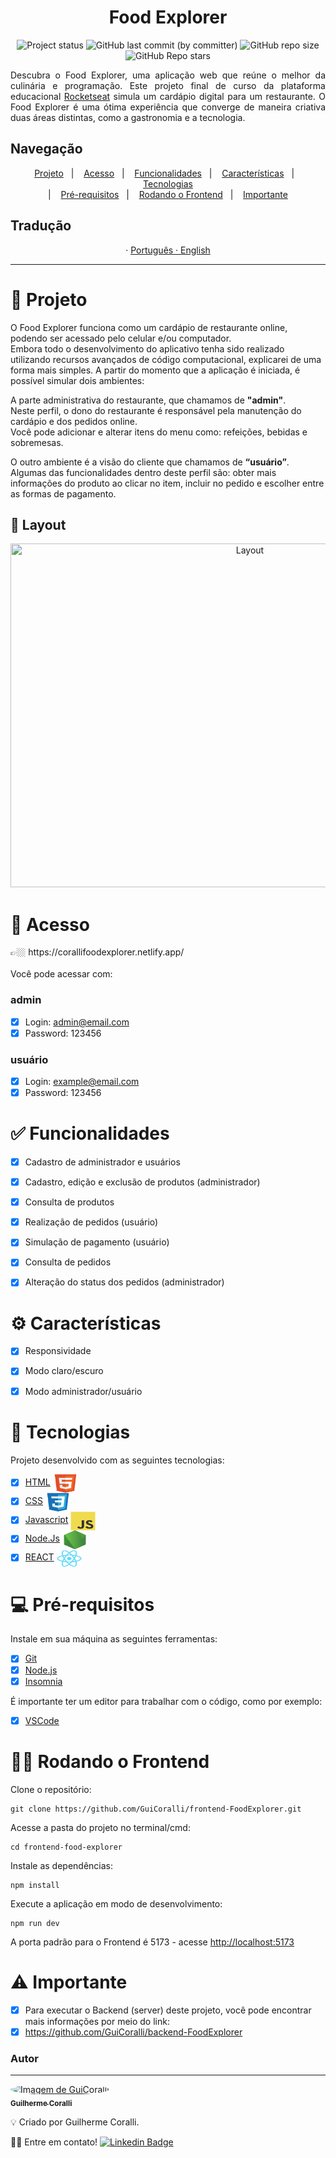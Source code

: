 <h1 align="center">Food Explorer</h1> 


<p align="center">
	  <img alt="Project status" src="https://img.shields.io/badge/Status-em construção-orange">
	  <img alt="GitHub last commit (by committer)" src="https://img.shields.io/github/last-commit/GuiCoralli/frontend-FoodExplorer">
	  <img alt="GitHub repo size" src="https://img.shields.io/github/repo-size/GuiCoralli/frontend-FoodExplorer">
	  <img alt="GitHub Repo stars" src="https://img.shields.io/github/stars/GuiCoralli/frontend-FoodExplorer?style=social">
</p>


<p align="justify">
	Descubra o Food Explorer, uma aplicação web que reúne o melhor da culinária e programação. 
	Este projeto final de curso da plataforma educacional <a href="https://app.rocketseat.com.br">Rocketseat</a> simula um cardápio digital para um restaurante. 
	O Food Explorer é uma ótima experiência que converge de maneira criativa duas áreas distintas, como a gastronomia e a tecnologia.
</p>

## Navegação
<p align="center">
  <a href="#-Projeto">Projeto</a>&nbsp;&nbsp;&nbsp;|&nbsp;&nbsp;&nbsp;
  <a href="#-Acesso">Acesso</a>&nbsp;&nbsp;&nbsp;|&nbsp;&nbsp;&nbsp;
  <a href="#-Funcionalidades">Funcionalidades</a>&nbsp;&nbsp;&nbsp;|&nbsp;&nbsp;&nbsp;
  <a href="#-Características">Características</a>&nbsp;&nbsp;&nbsp;|&nbsp;&nbsp;&nbsp;
  <a href="#-Tecnologias">Tecnologias</a><br>&nbsp;&nbsp;&nbsp;|&nbsp;&nbsp;&nbsp;
  <a href="#-Pré-requisitos">Pré-requisitos</a>&nbsp;&nbsp;&nbsp;|&nbsp;&nbsp;&nbsp;
  <a href="#-Rodando-o-Frontend">Rodando o Frontend</a>&nbsp;&nbsp;&nbsp;|&nbsp;&nbsp;&nbsp;
  <a href="#-Importante">Importante</a>&nbsp;&nbsp;&nbsp;
</p>


 ## Tradução 
 <p align="center">
   ·
  <a href="https://github.com/GuiCoralli/frontend-FoodExplorer/blob/main/README-PT_BR.md"> Português
  ·
  <a href="https://github.com/GuiCoralli/frontend-FoodExplorer/blob/main/README.md"> English
  </a>


_____________________________________________________________________________________


# 📄 Projeto

	
O Food Explorer funciona como um cardápio de restaurante online, podendo ser acessado pelo celular e/ou computador.<br> Embora todo o desenvolvimento do aplicativo tenha sido realizado utilizando recursos avançados de código computacional, explicarei de uma forma mais simples. A partir do momento que a aplicação é iniciada, é possível simular dois ambientes:

A parte administrativa do restaurante, que chamamos de <strong>"admin"</strong>.<br> Neste perfil, o dono do restaurante é responsável pela manutenção do cardápio e dos pedidos online.<br> Você pode adicionar e alterar itens do menu como: refeições, bebidas e sobremesas.

O outro ambiente é a visão do cliente que chamamos de <strong>“usuário”</strong>. Algumas das funcionalidades dentro deste perfil são: obter mais informações do produto ao clicar no item, incluir no pedido e escolher entre as formas de pagamento. 



## 🎥 Layout

<div align="center">
<img width="750" height="550" title="Layout" src="https://github.com/GuiCoralli/frontend-FoodExplorer/assets/134714337/a87d292c-06a3-46f1-bce9-0c497d620d45"/>
	
</div>
	

# 📌 Acesso
<div>
	👉🏼 https://corallifoodexplorer.netlify.app/
</div>
	

<br> 
Você pode acessar com:
	
### admin

- [x] Login: admin@email.com
- [x] Password: 123456

### usuário

- [x] Login: example@email.com
- [x] Password: 123456

</div>


# ✅ Funcionalidades
- [x] Cadastro de administrador e usuários
- [x] Cadastro, edição e exclusão de produtos (administrador)
- [x] Consulta de produtos
- [x] Realização de pedidos (usuário)
- [x] Simulação de pagamento (usuário)
- [x] Consulta de pedidos
- [x] Alteração do status dos pedidos (administrador)


# ⚙️ Características
- [x] Responsividade
- [x] Modo claro/escuro
- [x] Modo administrador/usuário


# 🚀 Tecnologias

Projeto desenvolvido com as seguintes tecnologias:
<div>
	
- [x] [HTML](https://developer.mozilla.org/en-US/docs/Web/HTML) <img align="center" alt="Gui-HTML" height="30" width="40" src="https://raw.githubusercontent.com/devicons/devicon/master/icons/html5/html5-original.svg">
- [x] [CSS](https://developer.mozilla.org/en-US/docs/Web/CSS) <img align="center" alt="Gui-CSS" height="30" width="40" src="https://raw.githubusercontent.com/devicons/devicon/master/icons/css3/css3-original.svg">
- [x] [Javascript](https://developer.mozilla.org/en-US/docs/Web/Javascript) <img align="center" alt="Gui-JAVASCRIPT" height="30" width="40" src="https://raw.githubusercontent.com/devicons/devicon/master/icons/javascript/javascript-original.svg">
- [x] [Node.Js](https://nodejs.org/api/documentation.html) <img align="center" alt="Gui-NODEJS" height="30" width="40" src="https://raw.githubusercontent.com/devicons/devicon/master/icons/nodejs/nodejs-original.svg">
- [x] [REACT](https://developer.mozilla.org/pt-BR/docs/Learn/Tools_and_testing/Client-side_JavaScript_frameworks/React_getting_started) <img align="center" alt="Gui-REACT" height="30" width="40" src="https://raw.githubusercontent.com/devicons/devicon/master/icons/react/react-original.svg">
 
 </div>

# 💻 Pré-requisitos
Instale em sua máquina as seguintes ferramentas:
- [x] [Git](https://git-scm.com)
- [x] [Node.js](https://nodejs.org/en/)
- [X] [Insomnia](https://insomnia.rest/download)

É importante ter um editor para trabalhar com o código, como por exemplo:
- [x] [VSCode](https://code.visualstudio.com/)


# 🔄✅ Rodando o Frontend

Clone o repositório:
```
git clone https://github.com/GuiCoralli/frontend-FoodExplorer.git
```

Acesse a pasta do projeto no terminal/cmd:
```
cd frontend-food-explorer
```

Instale as dependências:
```
npm install
```

Execute a aplicação em modo de desenvolvimento:
```
npm run dev
```

A porta padrão para o Frontend é 5173 - acesse <http://localhost:5173>


# ⚠️ Importante 
<div>
	
- [x] Para executar o Backend (server) deste projeto, você pode encontrar mais informações por meio do link:
- [x]  https://github.com/GuiCoralli/backend-FoodExplorer
</div>


### Autor
---

<a href="https://github.com/GuiCoralli?tab=repositories">
 <img style="border-radius: 50%;" src="https://github.com/GuiCoralli.png" width="100px;" alt="Imagem de GuiCoralli"/>
 <br /> <sub><b>Guilherme Coralli</b></sub></a>


💡 Criado por Guilherme Coralli. 

👋🏽 Entre em contato!
[![Linkedin Badge](https://img.shields.io/badge/LinkedIn-0077B5?logo=Linkedin&logoColor=white&link=https://www.linkedin.com/in/guicoralli/)](https://www.linkedin.com/in/guicoralli/) 